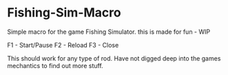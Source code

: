 # Fishing-Sim-Macro
Simple macro for the game Fishing Simulator. this is made for fun - WIP

F1 - Start/Pause
F2 - Reload
F3 - Close

This should work for any type of rod.
Have not digged deep into the games mechantics to find out more stuff.
